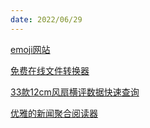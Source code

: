 ```yaml
---
date: 2022/06/29
---
```

[emoji网站](https://emojixd.com/)

[免费在线文件转换器](https://www.online-convert.com/)

[33款12cm风扇横评数据快速查询](https://www.expreview.com/83818.html)

[优雅的新闻聚合阅读器](https://newsnow.busiyi.world/)